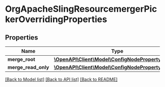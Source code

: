 # OrgApacheSlingResourcemergerPickerOverridingProperties

## Properties
Name | Type | Description | Notes
------------ | ------------- | ------------- | -------------
**merge_root** | [**\OpenAPI\Client\Model\ConfigNodePropertyString**](ConfigNodePropertyString.md) |  | [optional] 
**merge_read_only** | [**\OpenAPI\Client\Model\ConfigNodePropertyBoolean**](ConfigNodePropertyBoolean.md) |  | [optional] 

[[Back to Model list]](../README.md#documentation-for-models) [[Back to API list]](../README.md#documentation-for-api-endpoints) [[Back to README]](../README.md)


